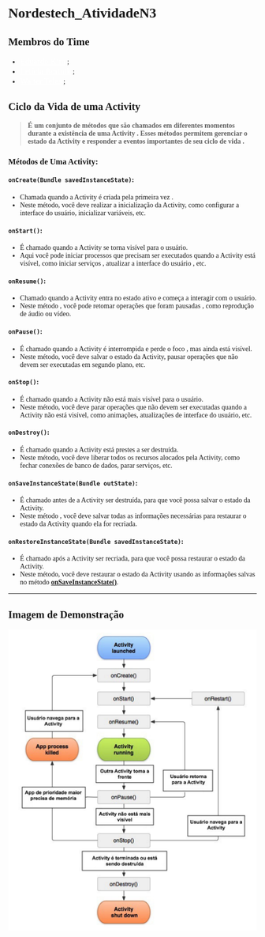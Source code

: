 # Nordestech_AtividadeN3

## Membros do Time 

<style>
    *{
        font-family:"Arial,sans-serif";
    }
    div ul .link > a
    {

        font-size:17px;
        color:#fff;
    }
</style>
<div>
    <ul>
        <li class="link">
            <a href="https://github.com/Dev-kyw3010">Eduardo Kim</a>
            <span>;</span>
        </li>
        <li class="link">
            <a href="https://github.com/leebortnik">Letícia Bortnik</a>
            <span>;</span>
        </li>
        <li class="link">
            <a href="https://github.com/RealTastes">Walter Teles</a>
            <span>;</span>
        </li>
    </ul>
</div>

## Ciclo da Vida de uma Activity

> __É um conjunto de métodos que são chamados em diferentes momentos durante a existência de uma Activity . Esses métodos permitem gerenciar o estado da Activity e responder a eventos importantes de seu ciclo de vida .__

### Métodos de Uma Activity:

#### `onCreate(Bundle savedInstanceState)`:

+ Chamada quando a Activity é criada pela primeira vez .
+ Neste método, você deve realizar a inicialização da Activity, como configurar a interface do usuário, inicializar variáveis, etc.

#### `onStart()`:

+ É chamado quando a Activity se torna visível para o usuário.
+ Aqui você pode iniciar processos que precisam ser executados quando a Activity está visível, como iniciar serviços , atualizar a interface do usuário , etc.

#### `onResume()`:

+ Chamado quando a Activity entra no estado ativo e começa a interagir com o usuário. 
+ Neste método , você pode retomar operações que foram pausadas , como reprodução de áudio ou vídeo.

#### `onPause()`:

+ É chamado quando a Activity é interrompida e perde o foco , mas ainda está visível.
+ Neste método, você deve salvar o estado da Activity, pausar operações que não devem ser executadas em segundo plano, etc.

#### `onStop()`:

+ É chamado quando a Activity não está mais visível para o usuário.
+ Neste método, você deve parar operações que não devem ser executadas quando a Activity não está visível, como animações, atualizações de interface do usuário, etc.

#### `onDestroy()`:

+ É chamado quando a Activity está prestes a ser destruída.
+ Neste método, você deve liberar todos os recursos alocados pela Activity, como fechar conexões de banco de dados, parar serviços, etc.

#### `onSaveInstanceState(Bundle outState)`:

+ É chamado antes de a Activity ser destruída, para que você possa salvar o estado da Activity.
+ Neste método , você deve salvar todas as informações necessárias para restaurar o estado da Activity quando ela for recriada.

#### `onRestoreInstanceState(Bundle savedInstanceState)`:

+ É chamado após a Activity ser recriada, para que você possa restaurar o estado da Activity.
+ Neste método, você deve restaurar o estado da Activity usando as informações salvas no método [**onSaveInstanceState()**](#onsaveinstancestatebundle-outstate).

---
## Imagem de Demonstração

![Ciclo de Vida da Activity](/img/ciclo_de_vida_Activity.webp)


